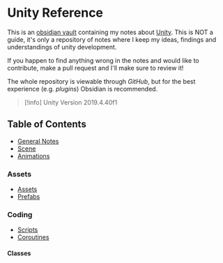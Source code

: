# Unity Reference

This is an [obsidian vault](https://obsidian.md/) containing my notes about [Unity](https://unity.com). This is NOT a guide, it's only a repository of notes where I keep my ideas, findings and understandings of unity development.

If you happen to find anything wrong in the notes and would like to contribute, make a pull request and I'll make sure to review it!

The whole repository is viewable through *GitHub*, but for the best experience  (e.g. *plugins*) Obsidian is recommended.

> [!info] Unity Version
> 2019.4.40f1

## Table of Contents

- [General Notes](/General%20Notes.md)
- [Scene](/TK/Scene.md)
- [Animations](/TK/Animations.md)

### Assets

- [Assets](/Assets/Assets.md)
- [Prefabs](/Assets/Prefabs.md)

### Coding

- [Scripts](/Coding/Scripts.md)
- [Coroutines](/Coding/Coroutines.md)

#### Classes